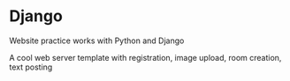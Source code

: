 # Django
Website practice works with Python and Django

A cool web server template with registration,
image upload,
room creation, text posting
